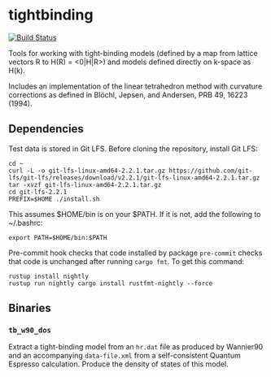 # tightbinding

[![Build Status](https://travis-ci.org/tflovorn/tightbinding.svg?branch=master)](https://travis-ci.org/tflovorn/tightbinding)

Tools for working with tight-binding models (defined by a map from lattice
vectors R to H(R) = <0|H|R>) and models defined directly on k-space as H(k).

Includes an implementation of the linear tetrahedron method with curvature
corrections as defined in Blöchl, Jepsen, and Andersen, PRB 49, 16223 (1994).

## Dependencies

Test data is stored in Git LFS. Before cloning the repository, install Git LFS:

    cd ~
    curl -L -o git-lfs-linux-amd64-2.2.1.tar.gz https://github.com/git-lfs/git-lfs/releases/download/v2.2.1/git-lfs-linux-amd64-2.2.1.tar.gz
    tar -xvzf git-lfs-linux-amd64-2.2.1.tar.gz
    cd git-lfs-2.2.1
    PREFIX=$HOME ./install.sh

This assumes $HOME/bin is on your $PATH. If it is not, add the following to ~/.bashrc:

    export PATH=$HOME/bin:$PATH

Pre-commit hook checks that code installed by package `pre-commit` checks that
code is unchanged after running `cargo fmt`. To get this command:

    rustup install nightly
    rustup run nightly cargo install rustfmt-nightly --force

## Binaries

### `tb_w90_dos`

Extract a tight-binding model from an `hr.dat` file as produced by Wannier90
and an accompanying `data-file.xml` from a self-consistent Quantum Espresso
calculation. Produce the density of states of this model.
